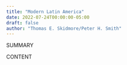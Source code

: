 ```yaml
---
title: "Modern Latin America"
date: 2022-07-24T00:00:00-05:00
draft: false
author: "Thomas E. Skidmore/Peter H. Smith"
---
```


SUMMARY

<!--more-->

CONTENT